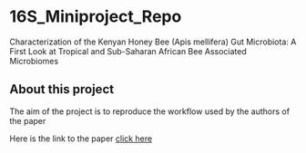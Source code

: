 # 16S_Miniproject_Repo

Characterization of the Kenyan Honey Bee (Apis mellifera) Gut Microbiota: A First Look at Tropical and Sub-Saharan African Bee Associated Microbiomes
## About this project

The aim of the project is to reproduce the workflow used by the authors of the paper

Here is the link to the paper [click here](https://www.ncbi.nlm.nih.gov/pmc/articles/PMC7692941/)
